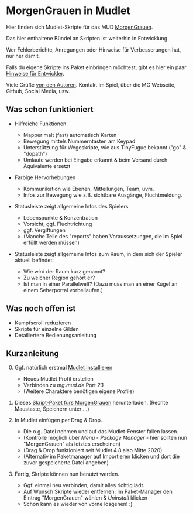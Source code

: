 MorgenGrauen in Mudlet
======================

Hier finden sich Mudlet-Skripte für das MUD [MorgenGrauen](http://mg.mud.de). 

Das hier enthaltene Bündel an Skripten ist weiterhin in Entwicklung. 

Wer Fehlerberichte, Anregungen oder Hinweise für Verbesserungen hat, nur her damit.

Falls du eigene Skripte ins Paket einbringen möchtest, gibt es hier ein paar [Hinweise für Entwickler](https://github.com/MorgenGrauen/mg-mudlet/blob/master/readme/entwickler.md).

Viele Grüße [von den Autoren](https://github.com/MorgenGrauen/mg-mudlet/blob/master/readme/version.md). Kontakt im Spiel, über die MG Webseite, Github, Social Media, usw.


Was schon funktioniert
----------------------

* Hilfreiche Funktionen
   * Mapper malt (fast) automatisch Karten
   * Bewegung mittels Nummerntasten am Keypad
   * Unterstützung für Wegeskripte, wie aus TinyFugue bekannt ("go" & "dopath")
   * Umlaute werden bei Eingabe erkannt & beim Versand durch Äquivalente ersetzt

* Farbige Hervorhebungen  
   * Kommunikation wie Ebenen, Mitteilungen, Team, uvm.
   * Infos zur Bewegung wie z.B. sichtbare Ausgänge, Fluchtmeldung.
 
* Statusleiste zeigt allgemeine Infos des Spielers
   * Lebenspunkte & Konzentration
   * Vorsicht, ggf. Fluchtrichtung
   * ggf. Vergiftungen
   * (Manche Teile des "reports" haben Voraussetzungen, die im Spiel erfüllt werden müssen)

* Statusleiste zeigt allgemeine Infos zum Raum, in dem sich der Spieler aktuell befindet:
   * Wie wird der Raum kurz genannt? 
   * Zu welcher Region gehört er? 
   * Ist man in einer Parallelwelt? (Dazu muss man an einer Kugel an
     einem Seherportal vorbeilaufen.)


Was noch offen ist
------------------

* Kampfscroll reduzieren
* Skripte für einzelne Gilden
* Detailiertere Bedienungsanleitung 


Kurzanleitung
-------------

0. Ggf. natürlich erstmal [Mudlet installieren](http://www.mudlet.org/download)
   * Neues Mudlet Profil erstellen 
   * Verbinden zu _mg.mud.de_ Port _23_ 
   * (Weitere Charaktere benötigen eigene Profile)

1. Dieses [Skript-Paket fürs MorgenGrauen](https://github.com/MorgenGrauen/mg-mudlet/releases/latest/download/MorgenGrauen.mpackage) herunterladen. (Rechte Maustaste, Speichern unter ...)

2. In Mudlet einfügen per Drag & Drop.
   * Die o.g. Datei nehmen und auf das Mudlet-Fenster fallen lassen.
   * (Kontrolle möglich über _Menu_ - _Package Manager_ - hier sollten nun "MorgenGrauen" als letztes erscheinen)
   * (Drag & Drop funktioniert seit Mudlet 4.8 also Mitte 2020)
   * (Alternativ im Paketmanager auf Importieren klicken und dort die zuvor gespeicherte Datei angeben)

3. Fertig, Skripte können nun benutzt werden.
   * Ggf. einmal neu verbinden, damit alles richtig lädt.
   * Auf Wunsch Skripte wieder entfernen:  Im Paket-Manager den Eintrag "MorgenGrauen" wählen & _Uninstall_ klicken
   * Schon kann es wieder von vorne losgehen! :)
